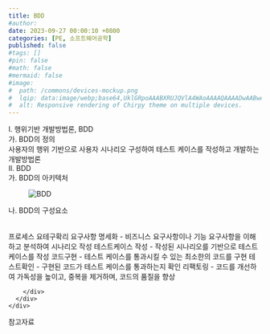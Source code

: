 ```yaml
---
title: BDD
#author: 
date: 2023-09-27 00:00:10 +0800
categories: [PE, 소프트웨어공학]
published: false
#tags: []
#pin: false
#math: false
#mermaid: false
#image:
#  path: /commons/devices-mockup.png
#  lqip: data:image/webp;base64,UklGRpoAAABXRUJQVlA4WAoAAAAQAAAADwAABwAAQUxQSDIAAAARL0AmbZurmr57yyIiqE8oiG0bejIYEQTgqiDA9vqnsUSI6H+oAERp2HZ65qP/VIAWAFZQOCBCAAAA8AEAnQEqEAAIAAVAfCWkAALp8sF8rgRgAP7o9FDvMCkMde9PK7euH5M1m6VWoDXf2FkP3BqV0ZYbO6NA/VFIAAAA
#  alt: Responsive rendering of Chirpy theme on multiple devices.
---
```


<div class="post-wrap">
  <div class="para">
    <div class="para-title">
      I. 행위기반 개발방법론, BDD
    </div>
    <div class="para-cntnt">
      <div class="para">
        <div class="para-title">
          가. BDD의 정의
        </div>
        <div class="para-cntnt">
            사용자의 행위 기반으로 사용자 시나리오 구성하여 테스트 케이스를 작성하고 개발하는 개발방법론
        </div>
      </div>
    </div>
  </div>
  
  <div class="para">
    <div class="para-title">
      II. BDD
    </div>
    <div class="para-cntnt">
      <div class="para">
        <div class="para-title">
          가. BDD의 아키텍처
        </div>
        <div class="para-cntnt">
          <figure class="post-figure">
            <img src="/assets/img/posts/BDD.png" alt="BDD">
<!--            <figcaption>Source: Unveiling the Metaverse: Exploring Emerging Trends, Multifaceted Perspectives, and Future Challenges</figcaption>-->
          </figure>
        </div>
      </div>
      <div class="para">
        <div class="para-title">
          나. BDD의 구성요소
        </div>
        <div class="para-cntnt">
          <table class="post-table">
          </table>
          프로세스 요테구확리
  요구사항 명세화 - 비즈니스 요구사항이나 기능 요구사항을 이해하고 분석하여 시나리오 작성
  테스트케이스 작성 - 작성된 시나리오를 기반으로 테스트 케이스를 작성
  코드구현 - 테스트 케이스를 통과시킬 수 있는 최소한의 코드를 구현
  테스트확인 - 구현된 코드가 테스트 케이스를 통과하는지 확인
  리팩토링 - 코드를 개선하여 가독성을 높이고, 중복을 제거하며, 코드의 품질을 향상

        </div>
      </div>
    </div>
  </div>

  <div class="refr-wrap">
    <div class="refr-title">
        참고자료
    </div>
    <ol class="refr-list">
    <!--    <li>(나현식, 최대선) <a target="_blank" href="https://scienceon.kisti.re.kr/commons/util/originalView.do?cn=JAKO202225948430499&oCn=JAKO202225948430499&dbt=JAKO&journal=NJOU00291864">메타버스 보안 위협 요소 및 대응 방안 검토</a></li>-->
    <!--    <li>(M. Uddin, S. Manickam, H. Ullah, M. Obaidat and A. Dandoush) <a target="_blank" href="https://ieeexplore.ieee.org/abstract/document/10138386">Unveiling the Metaverse: Exploring Emerging Trends, Multifaceted Perspectives, and Future Challenges</a></li>-->
    </ol>
  </div>
</div>
